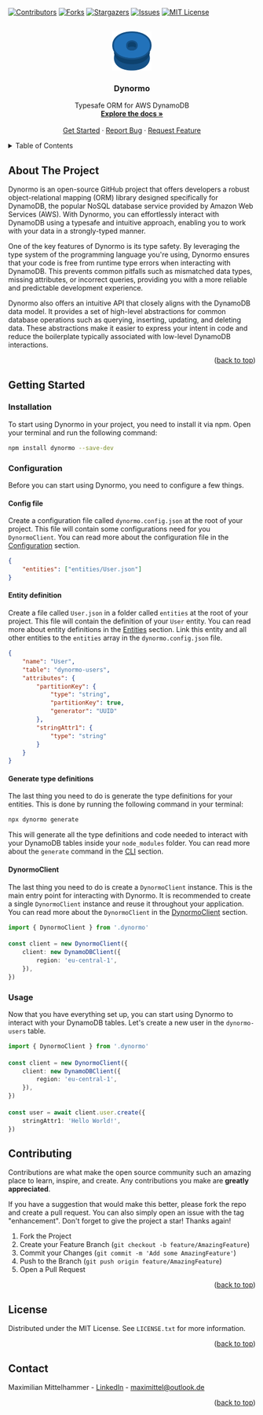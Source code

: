 <a name="readme-top"></a>

[![Contributors][contributors-shield]][contributors-url]
[![Forks][forks-shield]][forks-url]
[![Stargazers][stars-shield]][stars-url]
[![Issues][issues-shield]][issues-url]
[![MIT License][license-shield]][license-url]

<!-- PROJECT LOGO -->
<br />
<div align="center">
  <a href="https://github.com/MaxiMittel/dynormo">
    <img src="images/logo.png" alt="Logo" width="80" height="80">
  </a>

  <h3 align="center">Dynormo</h3>

  <p align="center">
    Typesafe ORM for AWS DynamoDB
    <br />
    <a href="https://github.com/MaxiMittel/dynormo/wiki"><strong>Explore the docs »</strong></a>
    <br />
    <br />
    <a href="https://github.com/MaxiMittel/dynormo/wiki/Getting-started">Get Started</a>
    ·
    <a href="https://github.com/MaxiMittel/dynormo/issues">Report Bug</a>
    ·
    <a href="https://github.com/MaxiMittel/dynormo/issues">Request Feature</a>
  </p>
</div>

<!-- TABLE OF CONTENTS -->
<details>
  <summary>Table of Contents</summary>
  <ol>
    <li>
      <a href="#about-the-project">About The Project</a>
    </li>
    <li>
      <a href="#getting-started">Getting Started</a>
      <ul>
        <li><a href="#installation">Installation</a></li>
        <li><a href="#configuration">Configuration</a></li>
        <li><a href="#usage">Usage</a></li>
      </ul>
    </li>
    <li><a href="#contributing">Contributing</a></li>
    <li><a href="#license">License</a></li>
    <li><a href="#contact">Contact</a></li>
  </ol>
</details>

<!-- ABOUT THE PROJECT -->

## About The Project

Dynormo is an open-source GitHub project that offers developers a robust object-relational mapping (ORM) library designed specifically for DynamoDB, the popular NoSQL database service provided by Amazon Web Services (AWS). With Dynormo, you can effortlessly interact with DynamoDB using a typesafe and intuitive approach, enabling you to work with your data in a strongly-typed manner.

One of the key features of Dynormo is its type safety. By leveraging the type system of the programming language you're using, Dynormo ensures that your code is free from runtime type errors when interacting with DynamoDB. This prevents common pitfalls such as mismatched data types, missing attributes, or incorrect queries, providing you with a more reliable and predictable development experience.

Dynormo also offers an intuitive API that closely aligns with the DynamoDB data model. It provides a set of high-level abstractions for common database operations such as querying, inserting, updating, and deleting data. These abstractions make it easier to express your intent in code and reduce the boilerplate typically associated with low-level DynamoDB interactions.

<p align="right">(<a href="#readme-top">back to top</a>)</p>

<!-- GETTING STARTED -->

## Getting Started

### Installation

To start using Dynormo in your project, you need to install it via npm. Open your terminal and run the following command:

```bash
npm install dynormo --save-dev
```

### Configuration

Before you can start using Dynormo, you need to configure a few things.

#### Config file

Create a configuration file called `dynormo.config.json` at the root of your project. This file will contain some configurations need for you `DynormoClient`. You can read more about the configuration file in the [Configuration](Configuration.md) section.

```json
{
    "entities": ["entities/User.json"]
}
```

#### Entity definition

Create a file called `User.json` in a folder called `entities` at the root of your project. This file will contain the definition of your `User` entity. You can read more about entity definitions in the [Entities](Entities.md) section.
Link this entity and all other entities to the `entities` array in the `dynormo.config.json` file.

```json
{
    "name": "User",
    "table": "dynormo-users",
    "attributes": {
        "partitionKey": {
            "type": "string",
            "partitionKey": true,
            "generator": "UUID"
        },
        "stringAttr1": {
            "type": "string"
        }
    }
}
```

#### Generate type definitions

The last thing you need to do is generate the type definitions for your entities. This is done by running the following command in your terminal:

```bash
npx dynormo generate
```

This will generate all the type definitions and code needed to interact with your DynamoDB tables inside your `node_modules` folder. You can read more about the `generate` command in the [CLI](Cli.md) section.

#### DynormoClient

The last thing you need to do is create a `DynormoClient` instance. This is the main entry point for interacting with Dynormo.
It is recommended to create a single `DynormoClient` instance and reuse it throughout your application. You can read more about the `DynormoClient` in the [DynormoClient](DynormoClient.md) section.

```typescript
import { DynormoClient } from '.dynormo'

const client = new DynormoClient({
    client: new DynamoDBClient({
        region: 'eu-central-1',
    }),
})
```

### Usage

Now that you have everything set up, you can start using Dynormo to interact with your DynamoDB tables. Let's create a new user in the `dynormo-users` table.

```typescript
import { DynormoClient } from '.dynormo'

const client = new DynormoClient({
    client: new DynamoDBClient({
        region: 'eu-central-1',
    }),
})

const user = await client.user.create({
    stringAttr1: 'Hello World!',
})
```

<!-- CONTRIBUTING -->

## Contributing

Contributions are what make the open source community such an amazing place to learn, inspire, and create. Any contributions you make are **greatly appreciated**.

If you have a suggestion that would make this better, please fork the repo and create a pull request. You can also simply open an issue with the tag "enhancement".
Don't forget to give the project a star! Thanks again!

1. Fork the Project
2. Create your Feature Branch (`git checkout -b feature/AmazingFeature`)
3. Commit your Changes (`git commit -m 'Add some AmazingFeature'`)
4. Push to the Branch (`git push origin feature/AmazingFeature`)
5. Open a Pull Request

<p align="right">(<a href="#readme-top">back to top</a>)</p>

<!-- LICENSE -->

## License

Distributed under the MIT License. See `LICENSE.txt` for more information.

<p align="right">(<a href="#readme-top">back to top</a>)</p>

<!-- CONTACT -->

## Contact

Maximilian Mittelhammer - [LinkedIn](https://www.linkedin.com/in/maximilian-mittelhammer-6a0278130/) - maximittel@outlook.de

<p align="right">(<a href="#readme-top">back to top</a>)</p>

<!-- MARKDOWN LINKS & IMAGES -->
<!-- https://www.markdownguide.org/basic-syntax/#reference-style-links -->

[contributors-shield]: https://img.shields.io/github/contributors/MaxiMittel/dynormo.svg?style=for-the-badge
[contributors-url]: https://github.com/MaxiMittel/dynormo/graphs/contributors
[forks-shield]: https://img.shields.io/github/forks/MaxiMittel/dynormo.svg?style=for-the-badge
[forks-url]: https://github.com/MaxiMittel/dynormo/network/members
[stars-shield]: https://img.shields.io/github/stars/MaxiMittel/dynormo.svg?style=for-the-badge
[stars-url]: https://github.com/MaxiMittel/dynormo/stargazers
[issues-shield]: https://img.shields.io/github/issues/MaxiMittel/dynormo.svg?style=for-the-badge
[issues-url]: https://github.com/MaxiMittel/dynormo/issues
[license-shield]: https://img.shields.io/github/license/MaxiMittel/dynormo.svg?style=for-the-badge
[license-url]: https://github.com/MaxiMittel/dynormo/blob/master/LICENSE.txt
[linkedin-shield]: https://img.shields.io/badge/-LinkedIn-black.svg?style=for-the-badge&logo=linkedin&colorB=555
[linkedin-url]: https://linkedin.com/in/othneildrew
[product-screenshot]: images/screenshot.png
[Next.js]: https://img.shields.io/badge/next.js-000000?style=for-the-badge&logo=nextdotjs&logoColor=white
[Next-url]: https://nextjs.org/
[React.js]: https://img.shields.io/badge/React-20232A?style=for-the-badge&logo=react&logoColor=61DAFB
[React-url]: https://reactjs.org/
[Vue.js]: https://img.shields.io/badge/Vue.js-35495E?style=for-the-badge&logo=vuedotjs&logoColor=4FC08D
[Vue-url]: https://vuejs.org/
[Angular.io]: https://img.shields.io/badge/Angular-DD0031?style=for-the-badge&logo=angular&logoColor=white
[Angular-url]: https://angular.io/
[Svelte.dev]: https://img.shields.io/badge/Svelte-4A4A55?style=for-the-badge&logo=svelte&logoColor=FF3E00
[Svelte-url]: https://svelte.dev/
[Laravel.com]: https://img.shields.io/badge/Laravel-FF2D20?style=for-the-badge&logo=laravel&logoColor=white
[Laravel-url]: https://laravel.com
[Bootstrap.com]: https://img.shields.io/badge/Bootstrap-563D7C?style=for-the-badge&logo=bootstrap&logoColor=white
[Bootstrap-url]: https://getbootstrap.com
[JQuery.com]: https://img.shields.io/badge/jQuery-0769AD?style=for-the-badge&logo=jquery&logoColor=white
[JQuery-url]: https://jquery.com
